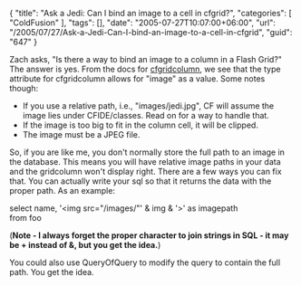 {
	"title": "Ask a Jedi: Can I bind an image to a cell in cfgrid?",
	"categories": [
		"ColdFusion"
	],
	"tags": [],
	"date": "2005-07-27T10:07:00+06:00",
	"url": "/2005/07/27/Ask-a-Jedi-Can-I-bind-an-image-to-a-cell-in-cfgrid",
	"guid": "647"
}

Zach asks, "Is there a way to bind an image to a column in a Flash Grid?" The answer is yes. From the docs for <a href="http://livedocs.macromedia.com/coldfusion/7/htmldocs/wwhelp/wwhimpl/common/html/wwhelp.htm?context=ColdFusion_Documentation&file=00000267.htm">cfgridcolumn</a>, we see that the type attribute for cfgridcolumn allows for "image" as a value. Some notes though:

<ul>
<li>If you use a relative path, i.e., "images/jedi.jpg", CF will assume the image lies under CFIDE/classes. Read on for a way to handle that.
<li>If the image is too big to fit in the column cell, it will be clipped.
<li>The image must be a JPEG file.
</ul>

So, if you are like me, you don't normally store the full path to an image in the database. This means you will have relative image paths in your data and the gridcolumn won't display right. There are a few ways you can fix that. You can actually write your sql so that it returns the data with the proper path. As an example: 

select name, '&lt;img src="/images/"' &amp; img &amp; '&gt;' as imagepath<br>
from foo

(<b>Note - I always forget the proper character to join strings in SQL - it may be + instead of &amp;, but you get the idea.</b>)

You could also use QueryOfQuery to modify the query to contain the full path. You get the idea.